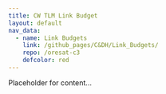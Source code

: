 ```yaml
---
title: CW TLM Link Budget
layout: default
nav_data:
  - name: Link Budgets
    link: /github_pages/C&DH/Link_Budgets/
    repo: /oresat-c3
    defcolor: red
---
```



Placeholder for content...
